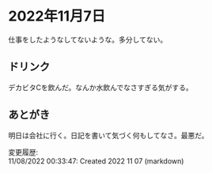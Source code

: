 # 2022年11月7日

仕事をしたようなしてないような。多分してない。

## ドリンク

デカビタCを飲んだ。なんか水飲んでなさすぎる気がする。

## あとがき

明日は会社に行く。日記を書いて気づく何もしてなさ。最悪だ。

変更履歴:  
11/08/2022 00:33:47: Created 2022 11 07 (markdown)  
